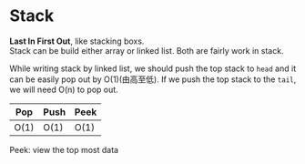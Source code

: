 # Stack
<b>Last In First Out</b>, like stacking boxs. <br>
Stack can be build either array or linked list. Both are fairly work in stack.

While writing stack by linked list, we should push the top stack to `head` and it can be easily pop out by O(1)(由高至低). If we push the top stack to the `tail`, we will need O(n) to pop out. 

| Pop | Push | Peek |
|-----|------|------|
| O(1)| O(1) | O(1) |

Peek: view the top most data

